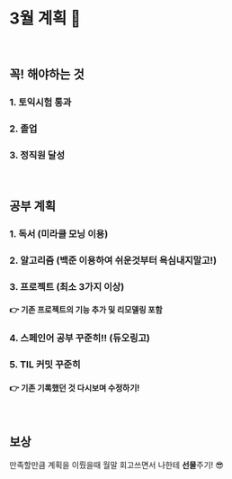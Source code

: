 # 3월 계획 🎁

<br/>

## 꼭! 해야하는 것 

### 1. 토익시험 통과

### 2. 졸업

### 3. 정직원 달성

<br/>

## 공부 계획

### 1. 독서 (미라클 모닝 이용)

### 2. 알고리즘 (백준 이용하여 쉬운것부터 욕심내지말고!)

### 3. 프로젝트 (최소 3가지 이상)

#### 👉 기존 프로젝트의 기능 추가 및 리모델링 포함

### 4. 스페인어 공부 꾸준히!! (듀오링고)

### 5. TIL 커밋 꾸준히

#### 👉 기존 기록했던 것 다시보며 수정하기!

<br/>

## 보상

만족할만큼 계획을 이뤘을때 월말 회고쓰면서 나한테 **선물**주기! 😎
